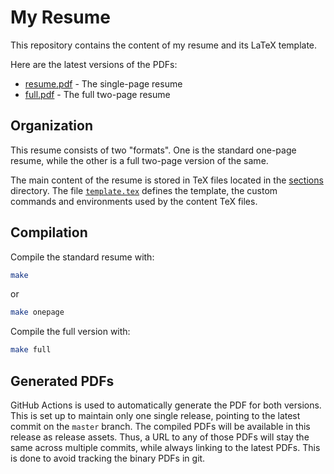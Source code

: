 # My Resume

This repository contains the content of my resume and its LaTeX template.

Here are the latest versions of the PDFs:
- [resume.pdf](https://github.com/rharish101/resume/releases/latest/download/resume.pdf) - The single-page resume
- [full.pdf](https://github.com/rharish101/resume/releases/latest/download/full.pdf) - The full two-page resume

## Organization
This resume consists of two "formats".
One is the standard one-page resume, while the other is a full two-page version of the same.

The main content of the resume is stored in TeX files located in the [sections](sections/) directory.
The file [`template.tex`](template.tex) defines the template, the custom commands and environments used by the content TeX files.

## Compilation
Compile the standard resume with:
```sh
make
```
or
```sh
make onepage
```

Compile the full version with:
```sh
make full
```

## Generated PDFs
GitHub Actions is used to automatically generate the PDF for both versions.
This is set up to maintain only one single release, pointing to the latest commit on the `master` branch.
The compiled PDFs will be available in this release as release assets.
Thus, a URL to any of those PDFs will stay the same across multiple commits, while always linking to the latest PDFs.
This is done to avoid tracking the binary PDFs in git.
